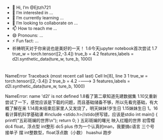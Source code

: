 - 👋 Hi, I’m @Ejtzh721
- 👀 I’m interested in ...
- 🌱 I’m currently learning ...
- 💞️ I’m looking to collaborate on ...
- 📫 How to reach me ...
- 😄 Pronouns: ...
- ⚡ Fun fact: ...
- 祈祷明天对于你来说也是美好的一天！
1.6今天jupyter notebook首次尝试
1.7
  true_w = torch.tensor([2,-3.4])
true_b = 4.2
features,labels = d2l.synthetic_data(ture_w, ture_b, 1000)
#
NameError                                 Traceback (most recent call last)
Cell In[8], line 3
      1 true_w = torch.tensor([2,-3.4])
      2 true_b = 4.2
----> 3 features,labels = d2l.synthetic_data(ture_w, ture_b, 1000)

NameError: name 'd2l' is not defined
1.8看了第二章知道先建数据集
1.10又重新尝试了一下，感觉应该是下载的问题，而且基础储备不够，所以先看完基础，有大概了解在来
1.14周末结束后家里人又发烧了，明天妹妹1岁生日
1.15妹妹生日
1。16看计算机科学基础课
#include <stido.h>//stido拼写错，应该是stdio
int main()
{    
    printf("五彩斑斓的世界\n");
    return 0;
}
五彩斑斓的曙光
映入红瞳的世界
初雪樱
dc4
float，浮点型
int整形
dc5
plus
作为一个认真的man，我要搞c语言
三个号接单子
摆
int整数型，float浮点数（小数）
huashui
跑步

